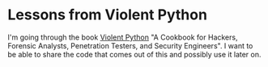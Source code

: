 # Lessons from Violent Python
I'm going through the book [Violent Python](http://www.amazon.com/Violent-Python-Cookbook-Penetration-Engineers/dp/1597499579) "A Cookbook for Hackers, Forensic Analysts, Penetration Testers, and Security Engineers". I want to be able to share the code that comes out of this and possibly use it later on.


